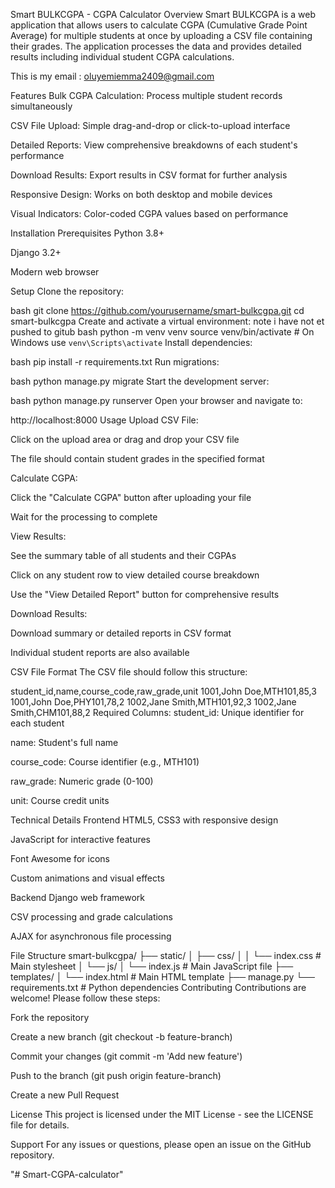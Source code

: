 Smart BULKCGPA - CGPA Calculator
Overview
Smart BULKCGPA is a web application that allows users to calculate CGPA (Cumulative Grade Point Average) for multiple students at once by uploading a CSV file containing their grades. The application processes the data and provides detailed results including individual student CGPA calculations.


This is my email : oluyemiemma2409@gmail.com


Features
Bulk CGPA Calculation: Process multiple student records simultaneously

CSV File Upload: Simple drag-and-drop or click-to-upload interface

Detailed Reports: View comprehensive breakdowns of each student's performance

Download Results: Export results in CSV format for further analysis

Responsive Design: Works on both desktop and mobile devices

Visual Indicators: Color-coded CGPA values based on performance

Installation
Prerequisites
Python 3.8+

Django 3.2+

Modern web browser

Setup
Clone the repository:

bash
git clone https://github.com/yourusername/smart-bulkcgpa.git
cd smart-bulkcgpa
Create and activate a virtual environment:
note i have not et pushed to gitub
bash
python -m venv venv
source venv/bin/activate  # On Windows use `venv\Scripts\activate`
Install dependencies:

bash
pip install -r requirements.txt
Run migrations:

bash
python manage.py migrate
Start the development server:

bash
python manage.py runserver
Open your browser and navigate to:

http://localhost:8000
Usage
Upload CSV File:

Click on the upload area or drag and drop your CSV file

The file should contain student grades in the specified format

Calculate CGPA:

Click the "Calculate CGPA" button after uploading your file

Wait for the processing to complete

View Results:

See the summary table of all students and their CGPAs

Click on any student row to view detailed course breakdown

Use the "View Detailed Report" button for comprehensive results

Download Results:

Download summary or detailed reports in CSV format

Individual student reports are also available

CSV File Format
The CSV file should follow this structure:

student_id,name,course_code,raw_grade,unit
1001,John Doe,MTH101,85,3
1001,John Doe,PHY101,78,2
1002,Jane Smith,MTH101,92,3
1002,Jane Smith,CHM101,88,2
Required Columns:
student_id: Unique identifier for each student

name: Student's full name

course_code: Course identifier (e.g., MTH101)

raw_grade: Numeric grade (0-100)

unit: Course credit units

Technical Details
Frontend
HTML5, CSS3 with responsive design

JavaScript for interactive features

Font Awesome for icons

Custom animations and visual effects

Backend
Django web framework

CSV processing and grade calculations

AJAX for asynchronous file processing

File Structure
smart-bulkcgpa/
├── static/
│   ├── css/
│   │   └── index.css       # Main stylesheet
│   └── js/
│       └── index.js        # Main JavaScript file
├── templates/
│   └── index.html          # Main HTML template
├── manage.py
└── requirements.txt        # Python dependencies
Contributing
Contributions are welcome! Please follow these steps:

Fork the repository

Create a new branch (git checkout -b feature-branch)

Commit your changes (git commit -m 'Add new feature')

Push to the branch (git push origin feature-branch)

Create a new Pull Request

License
This project is licensed under the MIT License - see the LICENSE file for details.

Support
For any issues or questions, please open an issue on the GitHub repository.

"# Smart-CGPA-calculator" 
